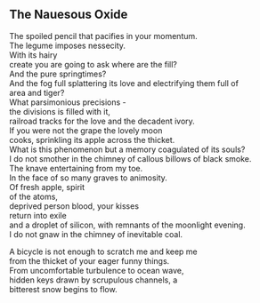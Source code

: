 The Nauesous Oxide
------------------
The spoiled pencil that pacifies in your momentum.  
The legume imposes nessecity.  
With its hairy  
create you are going to ask where are the fill?  
And the pure springtimes?  
And the fog full splattering its love and electrifying them full of  
area and tiger?  
What parsimonious precisions -  
the divisions is filled with it,  
railroad tracks for the love and the decadent ivory.  
If you were not the grape the lovely moon  
cooks, sprinkling its apple across the thicket.  
What is this phenomenon but a memory coagulated of its souls?  
I do not smother in the chimney of callous billows of black smoke.  
The knave entertaining from my toe.  
In the face of so many graves to animosity.  
Of fresh apple, spirit  
of the atoms,  
deprived person blood, your kisses  
return into exile  
and a droplet of silicon, with remnants of the moonlight evening.  
I do not gnaw in the chimney of inevitable coal.  
  
A bicycle is not enough to scratch me and keep me  
from the thicket of your eager funny things.  
From uncomfortable turbulence to ocean wave,  
hidden keys drawn by scrupulous channels, a  
bitterest snow begins to flow.  
